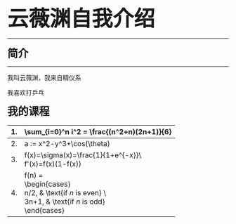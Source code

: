**<font size=15>云薇渊自我介绍</font>**

------

**<font size=5>简介</font>**

------

我叫云薇渊，我来自精仪系

我喜欢打乒乓



<font size=5>**我的课程**</font>

| 1.   | \sum_{i=0}^n i^2 = \frac{(n^2+n)(2n+1)}{6}                   |
| ---- | ------------------------------------------------------------ |
| 2.   | a := x^2-y^3+\cos(\theta)                                    |
| 3.   | f(x)=\sigma(x)=\frac{1}{1+e^{-x}}\\<br/>f'(x)=f(x)(1-f(x))   |
| 4.   | f(n) =<br/>\begin{cases}<br/>n/2,  & \text{if $n$ is even} \\<br/>3n+1, & \text{if $n$ is odd}<br/>\end{cases} |

